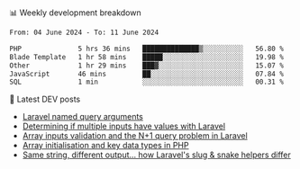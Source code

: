 📊 Weekly development breakdown
<!--START_SECTION:waka-->

```txt
From: 04 June 2024 - To: 11 June 2024

PHP              5 hrs 36 mins   ██████████████▒░░░░░░░░░░   56.80 %
Blade Template   1 hr 58 mins    █████░░░░░░░░░░░░░░░░░░░░   19.98 %
Other            1 hr 29 mins    ███▓░░░░░░░░░░░░░░░░░░░░░   15.07 %
JavaScript       46 mins         ██░░░░░░░░░░░░░░░░░░░░░░░   07.84 %
SQL              1 min           ░░░░░░░░░░░░░░░░░░░░░░░░░   00.31 %
```

<!--END_SECTION:waka-->

📕 Latest DEV posts
<!-- BLOG-POST-LIST:START -->
- [Laravel named query arguments](https://dev.to/michaelvickersuk/laravel-named-query-arguments-28kd)
- [Determining if multiple inputs have values with Laravel](https://dev.to/michaelvickersuk/determining-if-multiple-inputs-have-values-with-laravel-km6)
- [Array inputs validation and the N+1 query problem in Laravel](https://dev.to/michaelvickersuk/array-inputs-validation-and-the-n1-query-problem-in-laravel-2agb)
- [Array initialisation and key data types in PHP](https://dev.to/michaelvickersuk/array-initialisation-and-key-data-types-in-php-1e5b)
- [Same string, different output... how Laravel&#39;s slug &amp; snake helpers differ](https://dev.to/michaelvickersuk/same-string-different-output-how-laravels-slug-snake-helpers-differ-1ccj)
<!-- BLOG-POST-LIST:END -->
